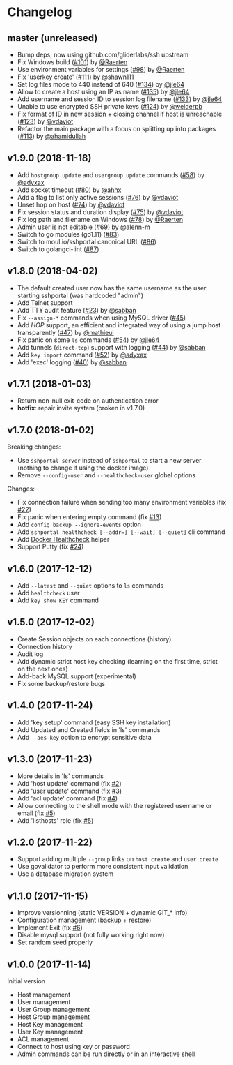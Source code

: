# Changelog

## master (unreleased)

* Bump deps, now using github.com/gliderlabs/ssh upstream
* Fix Windows build ([#101](https://github.com/moul/sshportal/pull/101)) by [@Raerten](https://github.com/Raerten)
* Use environment variables for settings ([#98](https://github.com/moul/sshportal/pull/98)) by [@Raerten](https://github.com/Raerten)
* Fix 'userkey create' ([#111](https://github.com/moul/sshportal/pull/111)) by [@shawn111](https://github.com/shawn111)
* Set log files mode to 440 instead of 640 ([#134](https://github.com/moul/sshportal/pull/134)) by [@jle64](https://github.com/jle64)
* Allow to create a host using an IP as name ([#135](https://github.com/moul/sshportal/pull/135)) by [@jle64](https://github.com/jle64)
* Add username and session ID to session log filename ([#133](https://github.com/moul/sshportal/pull/133)) by [@jle64](https://github.com/jle64)
* Unable to use encrypted SSH private keys ([#124](https://github.com/moul/sshportal/pull/124)) by [@welderpb](https://github.com/welderpb)
* Fix format of ID in new session + closing channel if host is unreachable ([#123](https://github.com/moul/sshportal/pull/123)) by [@vdaviot](https://github.com/vdaviot)
* Refactor the main package with a focus on splitting up into packages ([#113](https://github.com/moul/sshportal/pull/113)) by [@ahamidullah](https://github.com/ahamidullah)


## v1.9.0 (2018-11-18)

* Add `hostgroup update` and `usergroup update` commands ([#58](https://github.com/moul/sshportal/pull/58)) by [@adyxax](https://github.com/adyxax)
* Add socket timeout ([#80](https://github.com/moul/sshportal/pull/80)) by [@ahhx](https://github.com/ahhx)
* Add a flag to list only active sessions ([#76](https://github.com/moul/sshportal/pull/76)) by [@vdaviot](https://github.com/vdaviot)
* Unset hop on host ([#74](https://github.com/moul/sshportal/pull/74)) by [@vdaviot](https://github.com/vdaviot)
* Fix session status and duration display ([#75](https://github.com/moul/sshportal/pull/75)) by [@vdaviot](https://github.com/vdaviot)
* Fix log path and filename on Windows ([#78](https://github.com/moul/sshportal/pull/78)) by [@Raerten](https://github.com/Raerten)
* Admin user is not editable ([#69](https://github.com/moul/sshportal/pull/69)) by [@alenn-m](https://github.com/alenn-m)
* Switch to go modules (go1.11) ([#83](https://github.com/moul/sshportal/pull/83))
* Switch to moul.io/sshportal canonical URL ([#86](https://github.com/moul/sshportal/pull/86))
* Switch to golangci-lint ([#87](https://github.com/moul/sshportal/pull/87))

## v1.8.0 (2018-04-02)

* The default created user now has the same username as the user starting sshportal (was hardcoded "admin")
* Add Telnet support
* Add TTY audit feature ([#23](https://github.com/moul/sshportal/issues/23)) by [@sabban](https://github.com/sabban)
* Fix `--assign-*` commands when using MySQL driver ([#45](https://github.com/moul/sshportal/issues/45))
* Add *HOP* support, an efficient and integrated way of using a jump host transparently ([#47](https://github.com/moul/sshportal/issues/47)) by [@mathieui](https://github.com/mathieui)
* Fix panic on some `ls` commands ([#54](https://github.com/moul/sshportal/pull/54)) by [@jle64](https://github.com/jle64)
* Add tunnels (`direct-tcp`) support with logging ([#44](https://github.com/moul/sshportal/issues/44)) by [@sabban](https://github.com/sabban)
* Add `key import` command ([#52](https://github.com/moul/sshportal/issues/52)) by [@adyxax](https://github.com/adyxax)
* Add 'exec' logging ([#40](https://github.com/moul/sshportal/issues/40)) by [@sabban](https://github.com/sabban)

## v1.7.1 (2018-01-03)

* Return non-null exit-code on authentication error
* **hotfix**: repair invite system (broken in v1.7.0)

## v1.7.0 (2018-01-02)

Breaking changes:
* Use `sshportal server` instead of `sshportal` to start a new server (nothing to change if using the docker image)
* Remove `--config-user` and `--healthcheck-user` global options

Changes:
* Fix connection failure when sending too many environment variables (fix [#22](https://github.com/moul/sshportal/issues/22))
* Fix panic when entering empty command (fix [#13](https://github.com/moul/sshportal/issues/13))
* Add `config backup --ignore-events` option
* Add `sshportal healthcheck [--addr=] [--wait] [--quiet]` cli command
* Add [Docker Healthcheck](https://docs.docker.com/engine/reference/builder/#healthcheck) helper
* Support Putty (fix [#24](https://github.com/moul/sshportal/issues/24))

## v1.6.0 (2017-12-12)

* Add `--latest` and `--quiet` options to `ls` commands
* Add `healthcheck` user
* Add `key show KEY` command

## v1.5.0 (2017-12-02)

* Create Session objects on each connections (history)
* Connection history
* Audit log
* Add dynamic strict host key checking (learning on the first time, strict on the next ones)
* Add-back MySQL support (experimental)
* Fix some backup/restore bugs

## v1.4.0 (2017-11-24)

* Add 'key setup' command (easy SSH key installation)
* Add Updated and Created fields in 'ls' commands
* Add `--aes-key` option to encrypt sensitive data

## v1.3.0 (2017-11-23)

* More details in 'ls' commands
* Add 'host update' command (fix [#2](https://github.com/moul/sshportal/issues/2))
* Add 'user update' command (fix [#3](https://github.com/moul/sshportal/issues/3))
* Add 'acl update' command (fix [#4](https://github.com/moul/sshportal/issues/4))
* Allow connecting to the shell mode with the registered username or email (fix [#5](https://github.com/moul/sshportal/issues/5))
* Add 'listhosts' role (fix [#5](https://github.com/moul/sshportal/issues/5))

## v1.2.0 (2017-11-22)

* Support adding multiple `--group` links on `host create` and `user create`
* Use govalidator to perform more consistent input validation
* Use a database migration system

## v1.1.0 (2017-11-15)

* Improve versionning (static VERSION + dynamic GIT_* info)
* Configuration management (backup + restore)
* Implement Exit (fix [#6](https://github.com/moul/sshportal/pull/6))
* Disable mysql support (not fully working right now)
* Set random seed properly

## v1.0.0 (2017-11-14)

Initial version

* Host management
* User management
* User Group management
* Host Group management
* Host Key management
* User Key management
* ACL management
* Connect to host using key or password
* Admin commands can be run directly or in an interactive shell
